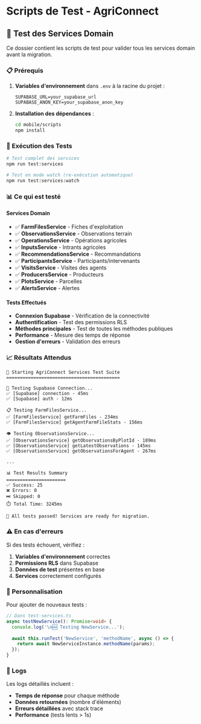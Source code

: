# Scripts de Test - AgriConnect

## 🧪 Test des Services Domain

Ce dossier contient les scripts de test pour valider tous les services domain avant la migration.

### 📋 Prérequis

1. **Variables d'environnement** dans `.env` à la racine du projet :
   ```env
   SUPABASE_URL=your_supabase_url
   SUPABASE_ANON_KEY=your_supabase_anon_key
   ```

2. **Installation des dépendances** :
   ```bash
   cd mobile/scripts
   npm install
   ```

### 🚀 Exécution des Tests

```bash
# Test complet des services
npm run test:services

# Test en mode watch (re-exécution automatique)
npm run test:services:watch
```

### 📊 Ce qui est testé

#### Services Domain
- ✅ **FarmFilesService** - Fiches d'exploitation
- ✅ **ObservationsService** - Observations terrain
- ✅ **OperationsService** - Opérations agricoles
- ✅ **InputsService** - Intrants agricoles
- ✅ **RecommendationsService** - Recommandations
- ✅ **ParticipantsService** - Participants/intervenants
- ✅ **VisitsService** - Visites des agents
- ✅ **ProducersService** - Producteurs
- ✅ **PlotsService** - Parcelles
- ✅ **AlertsService** - Alertes

#### Tests Effectués
- **Connexion Supabase** - Vérification de la connectivité
- **Authentification** - Test des permissions RLS
- **Méthodes principales** - Test de toutes les méthodes publiques
- **Performance** - Mesure des temps de réponse
- **Gestion d'erreurs** - Validation des erreurs

### 📈 Résultats Attendus

```
🚀 Starting AgriConnect Services Test Suite
==========================================

🔌 Testing Supabase Connection...
✅ [Supabase] connection - 45ms
✅ [Supabase] auth - 12ms

📋 Testing FarmFilesService...
✅ [FarmFilesService] getFarmFiles - 234ms
✅ [FarmFilesService] getAgentFarmFileStats - 156ms

👁️ Testing ObservationsService...
✅ [ObservationsService] getObservationsByPlotId - 189ms
✅ [ObservationsService] getLatestObservations - 145ms
✅ [ObservationsService] getObservationsForAgent - 267ms

...

📊 Test Results Summary
======================
✅ Success: 25
❌ Errors: 0
⏭️ Skipped: 0
⏱️ Total Time: 3245ms

🎉 All tests passed! Services are ready for migration.
```

### ⚠️ En cas d'erreurs

Si des tests échouent, vérifiez :

1. **Variables d'environnement** correctes
2. **Permissions RLS** dans Supabase
3. **Données de test** présentes en base
4. **Services** correctement configurés

### 🔧 Personnalisation

Pour ajouter de nouveaux tests :

```typescript
// Dans test-services.ts
async testNewService(): Promise<void> {
  console.log('\n🆕 Testing NewService...');
  
  await this.runTest('NewService', 'methodName', async () => {
    return await NewServiceInstance.methodName(params);
  });
}
```

### 📝 Logs

Les logs détaillés incluent :
- **Temps de réponse** pour chaque méthode
- **Données retournées** (nombre d'éléments)
- **Erreurs détaillées** avec stack trace
- **Performance** (tests lents > 1s)

